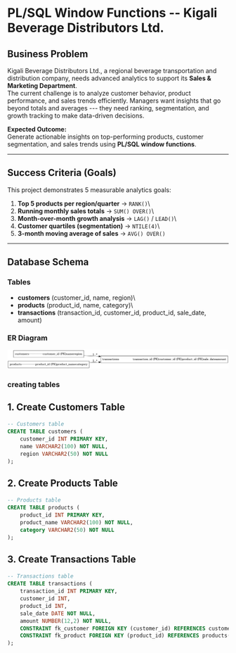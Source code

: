 # PL/SQL Window Functions -- Kigali Beverage Distributors Ltd.

## Business Problem

Kigali Beverage Distributors Ltd., a regional beverage transportation
and distribution company, needs advanced analytics to support its
**Sales & Marketing Department**.\
The current challenge is to analyze customer behavior, product
performance, and sales trends efficiently. Managers want insights that
go beyond totals and averages --- they need ranking, segmentation, and
growth tracking to make data-driven decisions.

**Expected Outcome:**\
Generate actionable insights on top-performing products, customer
segmentation, and sales trends using **PL/SQL window functions**.

------------------------------------------------------------------------

##  Success Criteria (Goals)

This project demonstrates 5 measurable analytics goals:

1.  **Top 5 products per region/quarter** → `RANK()`\
2.  **Running monthly sales totals** → `SUM() OVER()`\
3.  **Month-over-month growth analysis** → `LAG()` / `LEAD()`\
4.  **Customer quartiles (segmentation)** → `NTILE(4)`\
5.  **3-month moving average of sales** → `AVG() OVER()`

------------------------------------------------------------------------

## Database Schema

### Tables

-   **customers** (customer_id, name, region)\
-   **products** (product_id, name, category)\
-   **transactions** (transaction_id, customer_id, product_id,
    sale_date, amount)

### ER Diagram

![](/images/ER_Diagram_Beverage_Distributor.png)

### creating tables 
## 1. Create Customers Table
```sql
-- Customers table
CREATE TABLE customers (
    customer_id INT PRIMARY KEY,
    name VARCHAR2(100) NOT NULL,
    region VARCHAR2(50) NOT NULL
);

```

## 2. Create Products Table
```sql
-- Products table
CREATE TABLE products (
    product_id INT PRIMARY KEY,
    product_name VARCHAR2(100) NOT NULL,
    category VARCHAR2(50) NOT NULL
);


```
## 3. Create Transactions Table
```sql
-- Transactions table
CREATE TABLE transactions (
    transaction_id INT PRIMARY KEY,
    customer_id INT,
    product_id INT,
    sale_date DATE NOT NULL,
    amount NUMBER(12,2) NOT NULL,
    CONSTRAINT fk_customer FOREIGN KEY (customer_id) REFERENCES customers(customer_id),
    CONSTRAINT fk_product FOREIGN KEY (product_id) REFERENCES products(product_id)
);


```



